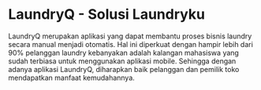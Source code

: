 # LaundryQ - Solusi Laundryku
LaundryQ merupakan aplikasi yang dapat membantu proses bisnis laundry secara manual menjadi otomatis. Hal ini diperkuat dengan hampir lebih dari 90% pelanggan laundry kebanyakan adalah kalangan mahasiswa yang sudah terbiasa untuk menggunakan aplikasi mobile. Sehingga dengan adanya aplikasi LaundryQ, diharapkan baik pelanggan dan pemilik toko mendapatkan manfaat kemudahannya. 
